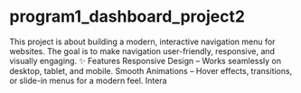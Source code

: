 # program1_dashboard_project2
This project is about building a modern, interactive navigation menu for websites. The goal is to make navigation user-friendly, responsive, and visually engaging.  ✨ Features  Responsive Design – Works seamlessly on desktop, tablet, and mobile.  Smooth Animations – Hover effects, transitions, or slide-in menus for a modern feel.  Intera
